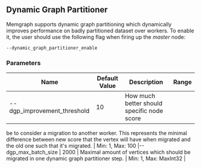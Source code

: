 ## Dynamic Graph Partitioner

Memgraph supports dynamic graph partitioning which dynamically improves
performance on badly partitioned dataset over workers. To enable it, the user
should use the following flag when firing up the *master* node:

```plaintext
--dynamic_graph_partitioner_enable
```

### Parameters

| Name | Default Value | Description | Range |
|------|---------------|-------------|-------|
|--dgp_improvement_threshold | 10 | How much better should specific node score
be to consider a migration to another worker. This represents the minimal
difference between new score that the vertex will have when migrated and the
old one such that it's migrated. | Min: 1, Max: 100
|--dgp_max_batch_size | 2000 | Maximal amount of vertices which should be
migrated in one dynamic graph partitioner step. | Min: 1, Max: MaxInt32 |

